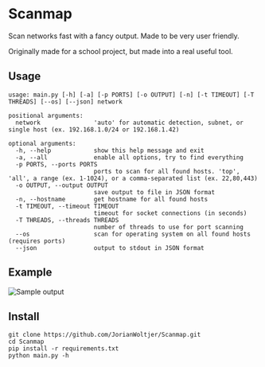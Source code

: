 # Scanmap

Scan networks fast with a fancy output. Made to be very user friendly.

Originally made for a school project, but made into a real useful tool.

## Usage

```
usage: main.py [-h] [-a] [-p PORTS] [-o OUTPUT] [-n] [-t TIMEOUT] [-T THREADS] [--os] [--json] network

positional arguments:
  network               'auto' for automatic detection, subnet, or single host (ex. 192.168.1.0/24 or 192.168.1.42)

optional arguments:
  -h, --help            show this help message and exit
  -a, --all             enable all options, try to find everything
  -p PORTS, --ports PORTS
                        ports to scan for all found hosts. 'top', 'all', a range (ex. 1-1024), or a comma-separated list (ex. 22,80,443)
  -o OUTPUT, --output OUTPUT
                        save output to file in JSON format
  -n, --hostname        get hostname for all found hosts
  -t TIMEOUT, --timeout TIMEOUT
                        timeout for socket connections (in seconds)
  -T THREADS, --threads THREADS
                        number of threads to use for port scanning
  --os                  scan for operating system on all found hosts (requires ports)
  --json                output to stdout in JSON format
```

## Example

![Sample output](https://user-images.githubusercontent.com/26067369/155897182-2fead9a8-d1a6-4829-8b66-52a538da563a.png)

## Install

```shell
git clone https://github.com/JorianWoltjer/Scanmap.git
cd Scanmap
pip install -r requirements.txt
python main.py -h
```

